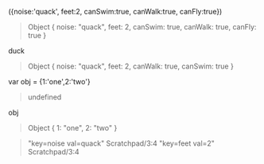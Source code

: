 ({noise:'quack', feet:2, canSwim:true, canWalk:true, canFly:true})
> Object { noise: "quack", feet: 2, canSwim: true, canWalk: true, canFly: true }

duck
> Object { noise: "quack", feet: 2, canWalk: true, canSwim: true }

var obj = {1:'one',2:'two'}
> undefined

obj
> Object { 1: "one", 2: "two" }

> "key=noise val=quack" Scratchpad/3:4
> "key=feet val=2" Scratchpad/3:4
